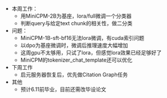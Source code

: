 - 本周工作：
	- 用MiniCPM-2B为基座，lora/full微调一个分类器
	- 判断query与给定text chunk的相关性，做二分类
- 问题：
	- MiniCPM-1B-sft-bf16无法lora微调，有cuda索引问题
	- 以dpo为基座微调时，微调后推理速度大幅增加
	- 这周gpu不太够用，只试了lora，但感觉lora效果已经足够好了
	- MiniCPM的tokenizer_chat_template还可以优化
- 下周工作
	- 启元服务器恢复后，优先做Citation Graph任务
- 其他
	- 预计6.11前毕业，目前还需改毕设论文